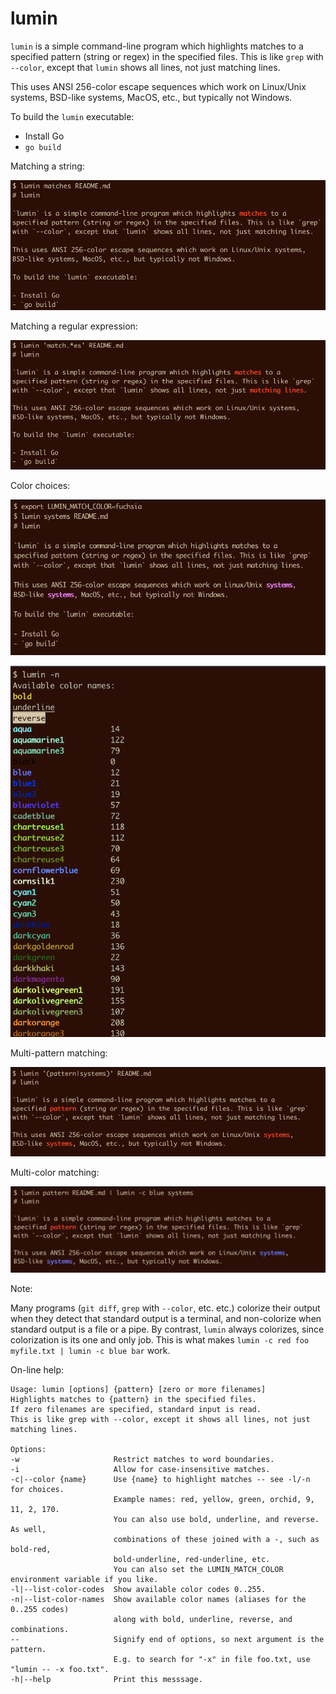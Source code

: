 # lumin

`lumin` is a simple command-line program which highlights matches to a
specified pattern (string or regex) in the specified files. This is like `grep`
with `--color`, except that `lumin` shows all lines, not just matching lines.

This uses ANSI 256-color escape sequences which work on Linux/Unix systems,
BSD-like systems, MacOS, etc., but typically not Windows.

To build the `lumin` executable:

- Install Go
- `go build`

Matching a string:

![screenshot1](./pix/screenshot1.png)

Matching a regular expression:

![screenshot2](./pix/screenshot2.png)

Color choices:

![screenshot3](./pix/screenshot3.png)

![screenshot4](./pix/screenshot4.png)

Multi-pattern matching:

![screenshot5](./pix/multi.png)

Multi-color matching:

![screenshot6](./pix/red-blue.png)

Note:

Many programs (`git diff`, `grep` with `--color`, etc. etc.) colorize their output when they detect that standard output is a terminal, and non-colorize when standard output is a file or a pipe. By contrast, `lumin` always colorizes, since colorization is its one and only job. This is what makes `lumin -c red foo myfile.txt | lumin -c blue bar` work.

On-line help:

```
Usage: lumin [options] {pattern} [zero or more filenames]
Highlights matches to {pattern} in the specified files.
If zero filenames are specified, standard input is read.
This is like grep with --color, except it shows all lines, not just
matching lines.

Options:
-w                     Restrict matches to word boundaries.
-i                     Allow for case-insensitive matches.
-c|--color {name}      Use {name} to highlight matches -- see -l/-n for choices.
                       Example names: red, yellow, green, orchid, 9, 11, 2, 170.
                       You can also use bold, underline, and reverse. As well,
                       combinations of these joined with a -, such as bold-red,
                       bold-underline, red-underline, etc.
                       You can also set the LUMIN_MATCH_COLOR environment variable if you like.
-l|--list-color-codes  Show available color codes 0..255.
-n|--list-color-names  Show available color names (aliases for the 0..255 codes)
                       along with bold, underline, reverse, and combinations.
--                     Signify end of options, so next argument is the pattern.
                       E.g. to search for "-x" in file foo.txt, use "lumin -- -x foo.txt".
-h|--help              Print this messsage.
```
